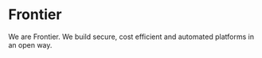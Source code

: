 # Frontier

We are Frontier. We build secure, cost efficient and automated platforms in an open way.
